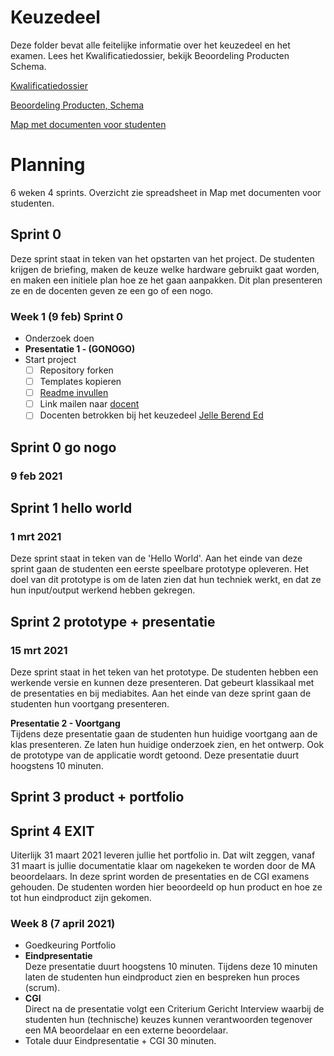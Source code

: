 # Keuzedeel
Deze folder bevat alle feitelijke informatie over het keuzedeel en het examen.  Lees het Kwalificatiedossier, bekijk Beoordeling Producten Schema.



[Kwalificatiedossier](https://github.com/MediacollegeAmsterdam/Keuzedeel-Special-Input-Output-2019/blob/master/Keuzedeel/Special_Input_-_Output.pdf)

[Beoordeling Producten, Schema](https://github.com/MediacollegeAmsterdam/Keuzedeel-Special-Input-Output-2019/blob/master/Keuzedeel/Beoordeling%20producten%20schema.pdf)

[Map met documenten voor studenten](https://teams.microsoft.com/_#/school/files/Special%20Input%20-%20Output?threadId=19%3A9a7f228cc90742fb93a0d35a39ae8e5a%40thread.tacv2&ctx=channel&context=Special%2520Input%2520-%2520Output&rootfolder=%252Fteams%252FGD3A1920%252FGedeelde%2520documenten%252FSpecial%2520Input%2520-%2520Output)

# Planning
6 weken 4 sprints. Overzicht zie spreadsheet in Map met documenten voor studenten.

## Sprint 0   <SPRINT>
Deze sprint staat in teken van het opstarten van het project. De studenten krijgen de briefing, maken de keuze welke hardware gebruikt gaat worden, en maken een initiele plan hoe ze het gaan aanpakken. Dit plan presenteren ze en de docenten geven ze een go of een nogo.

### Week 1 (9 feb)  Sprint 0
* Onderzoek doen
* **Presentatie 1 - (GONOGO)**
* Start project
  * [ ] Repository forken
  * [ ] Templates kopieren
  * [ ] [Readme invullen](../readme.md)
  * [ ] Link mailen naar [docent](e.schenk@ma-web.nl) 
  * [ ] Docenten betrokken bij het keuzedeel [Jelle ](j.sjollema@ma-web.nl) [Berend ](b.Weij@ma-web.nl) [Ed](e.schenk@ma-web.nl) 
## Sprint 0   go nogo<SPRINT>
### 9 feb 2021
 
## Sprint 1   hello world<SPRINT> 
### 1 mrt 2021
Deze sprint staat in teken van de 'Hello World'. Aan het einde van deze sprint gaan de studenten een eerste speelbare prototype opleveren. Het doel van dit prototype is om de laten zien dat hun techniek werkt, en dat ze hun input/output werkend hebben gekregen.



## Sprint 2   prototype + presentatie<SPRINT>
### 15 mrt 2021
Deze sprint staat in het teken van het prototype. De studenten hebben een werkende versie en kunnen deze presenteren. Dat gebeurt klassikaal met de presentaties en bij mediabites. Aan het einde van deze sprint gaan de studenten hun voortgang presenteren.

**Presentatie 2 - Voortgang**  
Tijdens deze presentatie gaan de studenten hun huidige voortgang aan de klas presenteren. Ze laten hun huidige onderzoek zien, en het ontwerp. Ook de prototype van de applicatie wordt getoond. Deze presentatie duurt hoogstens 10 minuten.

## Sprint 3  product + portfolio <SPRINT>


  
## Sprint 4 EXIT
Uiterlijk 31 maart 2021 leveren jullie het portfolio in. Dat wilt zeggen, vanaf 31 maart is jullie documentatie klaar om nagekeken te worden door de MA beoordelaars.
In deze sprint worden de presentaties en de CGI examens gehouden. De studenten worden hier beoordeeld op hun product en hoe ze tot hun eindproduct zijn gekomen.

### Week 8 (7 april 2021)
* Goedkeuring Portfolio
* **Eindpresentatie**  
  Deze presentatie duurt hoogstens 10 minuten. Tijdens deze 10 minuten laten de studenten hun eindproduct zien en bespreken hun proces (scrum).
* **CGI**  
  Direct na de presentatie volgt een Criterium Gericht Interview waarbij de studenten hun (technische) keuzes kunnen verantwoorden tegenover een MA beoordelaar en een externe beoordelaar.
* Totale duur Eindpresentatie + CGI 30 minuten.
